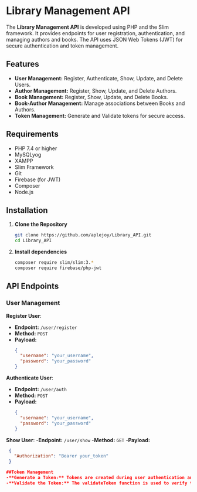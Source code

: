 # Library Management API

The **Library Management API** is developed using PHP and the Slim framework. It provides endpoints for user registration, authentication, and managing authors and books. The API uses JSON Web Tokens (JWT) for secure authentication and token management.

## Features

- **User Management:** Register, Authenticate, Show, Update, and Delete Users.
- **Author Management:** Register, Show, Update, and Delete Authors.
- **Book Management:** Register, Show, Update, and Delete Books.
- **Book-Author Management:** Manage associations between Books and Authors.
- **Token Management:** Generate and Validate tokens for secure access.

## Requirements

- PHP 7.4 or higher
- MySQLyog
- XAMPP
- Slim Framework
- Git
- Firebase (for JWT)
- Composer
- Node.js

## Installation

1. **Clone the Repository**
   ```bash
   git clone https://github.com/aplejoy/Library_API.git
   cd Library_API
2. **Install dependencies**
   ```bash
   composer require slim/slim:3.*
   composer require firebase/php-jwt

## API Endpoints

### User Management

**Register User**:
- **Endpoint:** `/user/register`
- **Method:** `POST`
- **Payload:**
   ```json
   {
     "username": "your_username",
     "password": "your_password"
   }

**Authenticate User**:
- **Endpoint:** `/user/auth`
- **Method:** `POST`
- **Payload:**
   ```json
   {
     "username": "your_username",
     "password": "your_password"
   }

**Show User**:
-**Endpoint:** `/user/show`
-**Method:** `GET`
-**Payload:** 
  ```json
   {
     "Authorization": "Bearer your_token"
   }

##Token Management
-**Generate a Token:** Tokens are created during user authentication and recorded in the tokens table with an 'active' status.
-**Validate the Token:** The validateToken function is used to verify tokens by checking their status and decoding them to extract the user ID.
